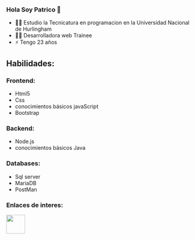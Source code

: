 ### Hola Soy Patrico 👋

- 🙋‍♀️ Estudio la Tecnicatura en programacion en la Universidad Nacional de Hurlingham
- 👩‍💻 Desarrolladora web Trainee
- ⚡ Tengo 23 años

## Habilidades:

### Frontend: 
- Html5
- Css
- conocimientos básicos javaScript
- Bootstrap


### Backend:
- Node.js
- conocimientos básicos Java


### Databases:
- Sql server 
- MariaDB
- PostMan

### Enlaces de interes:

<div>
  <a href="https://www.linkedin.com/in/patricio-rearte-56818a1b2/">
<img src="https://cdn.jsdelivr.net/gh/devicons/devicon/icons/linkedin/linkedin-original.svg" width="50" />
  </a>
</div>

